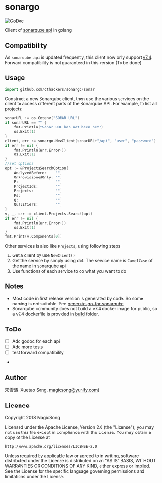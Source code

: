 # sonargo

[![GoDoc](https://godoc.org/github.com/cthackers/sonargo/sonar?status.svg)](https://godoc.org/github.com/cthackers/sonargo/sonar)

Client of [sonarqube api](https://sonarcloud.io/web_api) in golang
## Compatibility
As `sonarqube api` is updated frequently, this client now only support [v7.4](https://www.sonarqube.org/sonarqube-7-4/). Forward compatibility is not  guaranteed in this version (To be done).

## Usage

```go
import github.com/cthackers/sonargo/sonar
```

Construct a new Sonarqube client, then use the various services on the client to access different parts of the Sonarqube API. For example, to list all projects:

```go
sonarURL := os.Getenv("SONAR_URL")
if sonarURL == "" {
    fmt.Println("Sonar URL has not been set")
    os.Exit(1)
}
client, err := sonargo.NewClient(sonarURL+"/api", "user", "password")
if err != nil {
    fmt.Println(err.Error())
    os.Exit(1)
}
//set options
opt := &ProjectsSearchOption{
    AnalyzedBefore:    "",
    OnProvisionedOnly: "",
    P:                 "",
    ProjectIds:        "",
    Projects:          "",
    Ps:                "",
    Q:                 "",
    Qualifiers:        "",
}
v, _, err := client.Projects.Search(opt)
if err != nil {
    fmt.Println(err.Error())
    os.Exit(1)
}
fmt.Print(v.Components[0])
```

Other services is also like `Projects`, using following steps:
1. Get a client  by use `NewClient()`
2. Get the service by simply using dot. The service name is `CamelCase` of the name in sonarqube api
3. Use functions of each service to do what you want to do

## Notes
- Most code in first release version is generated by code. So some naming is not suitable. See [generate-go-for-sonarqube](https://github.com/cthackers/generate-go-for-sonarqube)
- Sonarqube community does not build a v7.4 docker image for public, so a v7.4 dockerfile is provided in [build](https://github.com/cthackers/sonargo/tree/master/build) folder. 

## ToDo
* [ ] Add godoc for each api
* [ ] Add more tests
* [ ] test forward compatibility
* 
## Author

宋雪涛 (Xuetao Song, magicsong@yunify.com)

## Licence
Copyright 2018 MagicSong 

Licensed under the Apache License, Version 2.0 (the "License");
you may not use this file except in compliance with the License.
You may obtain a copy of the License at

    http://www.apache.org/licenses/LICENSE-2.0

Unless required by applicable law or agreed to in writing, software
distributed under the License is distributed on an "AS IS" BASIS,
WITHOUT WARRANTIES OR CONDITIONS OF ANY KIND, either express or implied.
See the License for the specific language governing permissions and
limitations under the License.
